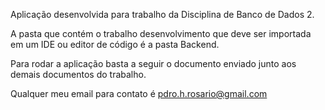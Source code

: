 Aplicação desenvolvida para trabalho da Disciplina de Banco de Dados 2.


A pasta que contém o trabalho desenvolvimento que deve ser importada em um IDE ou editor de código é a pasta Backend.


Para rodar a aplicação basta a seguir o documento enviado junto aos demais documentos do trabalho.


Qualquer meu email para contato é pdro.h.rosario@gmail.com
